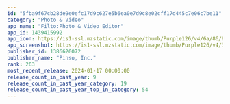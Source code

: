 ```yaml
---
id: "5fba9f67cb28de9e0efc17d9c627e5b6ea0e7d9c8e02cff17d445c7e06c7be11"
category: "Photo & Video"
app_name: "Filto:Photo & Video Editor"
app_id: 1439415992
app_icon: https://is1-ssl.mzstatic.com/image/thumb/Purple126/v4/6a/86/85/6a868531-92c5-6c6a-41ba-e6e205f9b050/AppIcon-Normal-1x_U007emarketing-0-7-0-85-220.png/1024x1024bb.png
app_screenshot: https://is1-ssl.mzstatic.com/image/thumb/Purple126/v4/33/74/5c/33745c09-236e-deaa-281c-8d2c7c84c09a/d796a2f6-6137-4c47-afc8-a49902df7c19_iphonex_2.jpg/1242x2688bb.png
publisher_id: 1386620072
publisher_name: "Pinso, Inc."
rank: 263
most_recent_release: 2024-01-17 00:00:00
release_count_in_past_year: 9
release_count_in_past_year_category: 19
release_count_in_past_year_top_in_category: 54
---
```

